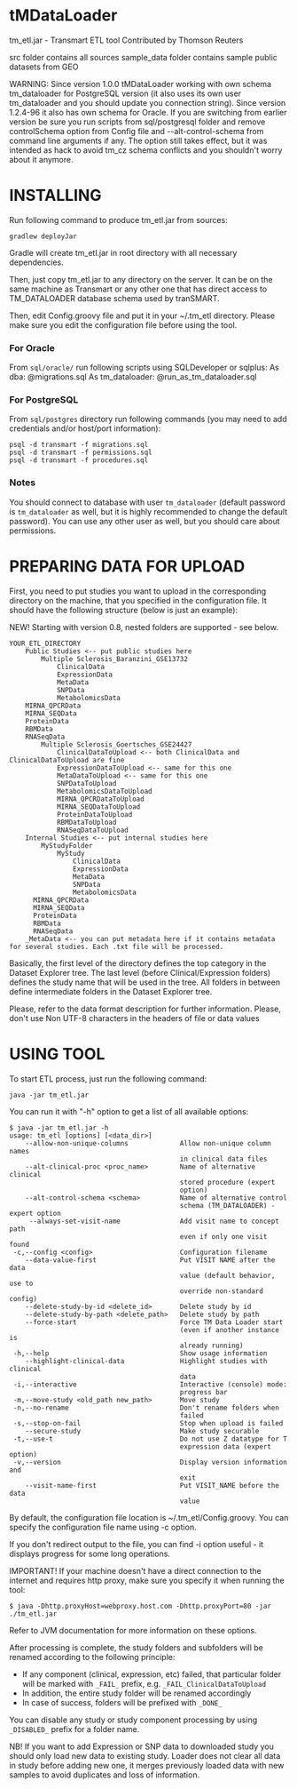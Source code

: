 tMDataLoader
============

tm_etl.jar - Transmart ETL tool
Contributed by Thomson Reuters

src folder contains all sources
sample_data folder contains sample public datasets from GEO

WARNING: Since version 1.0.0 tMDataLoader working with own schema tm_dataloader for PostgreSQL version (it also uses
its own user tm_dataloader and you should update you connection string).
Since version 1.2.4-96 it also has own schema for Oracle.
If you are switching from earlier version be sure you run scripts
from sql/postgresql folder and remove controlSchema option from Config file and --alt-control-schema from command line
arguments if any. The option still takes effect, but it was intended as hack to avoid tm_cz schema conflicts and you
shouldn't worry about it anymore.


INSTALLING
==========

Run following command to produce tm_etl.jar from sources:

	gradlew deployJar

Gradle will create tm_etl.jar in root directory with all necessary dependencies.

Then, just copy tm_etl.jar to any directory on the server. It can be on the same machine as Transmart or any other one that has direct access to TM_DATALOADER database schema used by tranSMART.

Then, edit Config.groovy file and put it in your ~/.tm_etl directory.
Please make sure you edit the configuration file before using the tool.

### For Oracle

From `sql/oracle/` run following scripts using SQLDeveloper or sqlplus: 
  As dba:
    @migrations.sql
  As tm_dataloader:
    @run_as_tm_dataloader.sql

### For PostgreSQL

From `sql/postgres` directory run following commands (you may need to add credentials and/or host/port information):
				
	psql -d transmart -f migrations.sql
	psql -d transmart -f permissions.sql
	psql -d transmart -f procedures.sql

### Notes	
	
You should connect to database with user `tm_dataloader` (default password is `tm_dataloader` as well, but it is highly recommended to change the default password). You can use any other user as well, but you should care about permissions.

PREPARING DATA FOR UPLOAD
=========================

First, you need to put studies you want to upload in the corresponding directory on the machine, that you specified in the configuration file.
It should have the following structure (below is just an example):

NEW! Starting with version 0.8, nested folders are supported - see below.

	YOUR_ETL_DIRECTORY
		Public Studies <-- put public studies here
			Multiple Sclerosis_Baranzini_GSE13732
				ClinicalData
				ExpressionData
				MetaData
				SNPData
				MetabolomicsData
        MIRNA_QPCRData
        MIRNA_SEQData
        ProteinData
        RBMData
        RNASeqData
			Multiple Sclerosis_Goertsches_GSE24427
				ClinicalDataToUpload <-- both ClinicalData and ClinicalDataToUpload are fine
				ExpressionDataToUpload <-- same for this one
				MetaDataToUpload <-- same for this one
				SNPDataToUpload
				MetabolomicsDataToUpload
				MIRNA_QPCRDataToUpload
				MIRNA_SEQDataToUpload
				ProteinDataToUpload
				RBMDataToUpload
				RNASeqDataToUpload
		Internal Studies <-- put internal studies here
			MyStudyFolder
				MyStudy
					ClinicalData
					ExpressionData
					MetaData
					SNPData
					MetabolomicsData
          MIRNA_QPCRData
          MIRNA_SEQData
          ProteinData
          RBMData
          RNASeqData
		_MetaData <-- you can put metadata here if it contains metadata for several studies. Each .txt file will be processed.
			
Basically, the first level of the directory defines the top category in the Dataset Explorer tree.
The last level (before Clinical/Expression folders) defines the study name that will be used in the tree. All folders in between define intermediate folders in the Dataset Explorer tree.

Please, refer to the data format description for further information.
Please, don't use Non UTF-8 characters in the headers of file or data values

USING TOOL
==========

To start ETL process, just run the following command:

    java -jar tm_etl.jar

You can run it with "-h" option to get a list of all available options:

    $ java -jar tm_etl.jar -h
    usage: tm_etl [options] [<data_dir>]
        --allow-non-unique-columns             Allow non-unique column names
                                               in clinical data files
        --alt-clinical-proc <proc_name>        Name of alternative clinical   
                                               stored procedure (expert       
                                               option)                        
        --alt-control-schema <schema>          Name of alternative control    
                                               schema (TM_DATALOADER) - expert option
         --always-set-visit-name               Add visit name to concept path
                                               even if only one visit found
     -c,--config <config>                      Configuration filename         
        --data-value-first                     Put VISIT NAME after the data  
                                               value (default behavior, use to
                                               override non-standard config)  
        --delete-study-by-id <delete_id>       Delete study by id             
        --delete-study-by-path <delete_path>   Delete study by path           
        --force-start                          Force TM Data Loader start     
                                               (even if another instance is   
                                               already running)               
     -h,--help                                 Show usage information
        --highlight-clinical-data              Highlight studies with clinical
                                               data
     -i,--interactive                          Interactive (console) mode:    
                                               progress bar                   
     -m,--move-study <old_path new_path>       Move study                     
     -n,--no-rename                            Don't rename folders when      
                                               failed                         
     -s,--stop-on-fail                         Stop when upload is failed     
        --secure-study                         Make study securable           
     -t,--use-t                                Do not use Z datatype for T    
                                               expression data (expert option)
     -v,--version                              Display version information and
                                               exit                           
        --visit-name-first                     Put VISIT_NAME before the data 
                                               value

By default, the configuration file location is ~/.tm_etl/Config.groovy.
You can specify the configuration file name using -c option.

If you don't redirect output to the file, you can find -i option useful - it displays progress for some long operations.

IMPORTANT! If your machine doesn't have a direct connection to the internet and requires http proxy, make sure you specify it when running the tool:

    $ java -Dhttp.proxyHost=webproxy.host.com -Dhttp.proxyPort=80 -jar ./tm_etl.jar

Refer to JVM documentation for more information on these options.

After processing is complete, the study folders and subfolders will be renamed according to the following principle:

 - If any component (clinical, expression, etc) failed, that particular folder will be marked with `_FAIL_` prefix, e.g. `_FAIL_ClinicalDataToUpload`
 - In addition, the entire study folder will be renamed accordingly
 - In case of success, folders will be prefixed with `_DONE_`
 
You can disable any study or study component processing by using `_DISABLED_` prefix for a folder name.

NB! If you want to add Expression or SNP data to downloaded study you should only load new data to existing study.
Loader does not clear all data in study before adding new one, it merges previously loaded data with new samples to avoid duplicates and loss of information.



 
 

